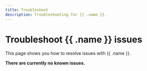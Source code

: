 ```yaml
---
title: Troubleshoot
description: Troubleshooting for {{ .name }}.
---
```


# Troubleshoot {{ .name }} issues

This page shows you how to resolve issues with {{ .name }}.

**There are currently no known issues.**
